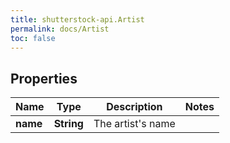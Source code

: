 ```yaml
---
title: shutterstock-api.Artist
permalink: docs/Artist
toc: false
---
```




## Properties

Name | Type | Description | Notes
------------ | ------------- | ------------- | -------------
**name** | **String** | The artist&#39;s name | 



